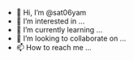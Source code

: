 - 👋 Hi, I’m @sat06yam
- 👀 I’m interested in ...
- 🌱 I’m currently learning ...
- 💞️ I’m looking to collaborate on ...
- 📫 How to reach me ...

<!---
sat06yam/sat06yam is a ✨ special ✨ repository because its `README.md` (this file) appears on your GitHub profile.
You can click the Preview link to take a look at your changes.
--->
